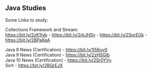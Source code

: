 ## Java Studies

Some Links to study: 

Collections Framework and Stream: <br>
https://bit.ly/2zK1Iyb - https://bit.ly/2rkJHSy - https://bit.ly/2SprEGk - https://bit.ly/2BPaKeA<br>

Java 8 News (Certification) - https://bit.ly/1l56vy0 <br>
Java 9 News (Certification) - https://bit.ly/2zHSGlb <br>
Java 10 News (Certification) - https://bit.ly/2Sr0YVy <br>
Sort - https://bit.ly/2BQrEJX
